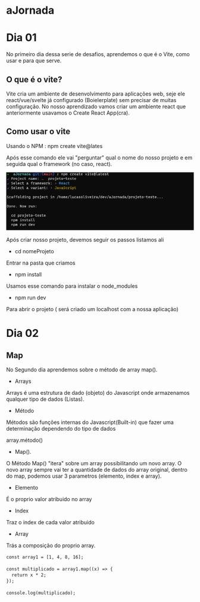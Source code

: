 # aJornada

# Dia 01

No primeiro dia dessa serie de desafios, aprendemos o que é o Vite, como usar e para que serve.

## O que é o vite?

Vite cria um ambiente de desenvolvimento para aplicações web, seje ele react/vue/svelte já configurado (Boielerplate) sem precisar de muitas configuração.
No nosso aprendizado vamos criar um ambiente react que anteriormente usavamos o Create React App(cra).

## Como usar o vite

Usando o NPM : npm create vite@lates

Após esse comando ele vai "perguntar" qual o nome do nosso projeto e em seguida qual o framework (no caso, react).

![Print](/Vite.png)

Após criar nosso projeto, devemos seguir os passos listamos ali

- cd nomeProjeto

Entrar na pasta que criamos

- npm install

Usamos esse comando para instalar o node_modules

- npm run dev

Para abrir o projeto ( será criado um localhost com a nossa aplicação)

# Dia 02

## Map

No Segundo dia aprendemos sobre o método de array map().

- Arrays

Arrays é uma estrutura de dado (objeto) do Javascript onde armazenamos qualquer tipo de dados (Listas).

- Método

Métodos são funções internas do Javascript(Built-in) que fazer uma determinação dependendo do tipo de dados

array.método()

- Map().

O Método Map() "itera" sobre um array possibilitando um novo array. O novo array sempre vai ter a quantidade de dados do array original, dentro do map, podemos usar 3 parametros (elemento, index e array).

- Elemento

É o proprio valor atribuido no array

- Index

Traz o index de cada valor atribuido

- Array

Trás a composição do proprio array.

```javascript:
const array1 = [1, 4, 8, 16];

const multiplicado = array1.map((x) => {
  return x * 2;
});

console.log(multiplicado);


```
